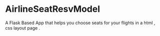 # AirlineSeatResvModel
A Flask Based App that helps you choose seats for your flights in a html , css layout page .
